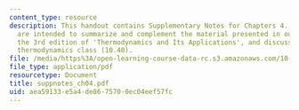 ```yaml
---
content_type: resource
description: This handout contains Supplementary Notes for Chapters 4. These notes
  are intended to summarize and complement the material presented in our textbook,
  the 3rd edition of 'Thermodynamics and Its Applications', and discussed in our graduate
  thermodynamics class (10.40).
file: /media/https%3A/open-learning-course-data-rc.s3.amazonaws.com/10-40-chemical-engineering-thermodynamics-fall-2003/aea59133e5a4de8675700ec04eef57fc_suppnotes_ch04.pdf
file_type: application/pdf
resourcetype: Document
title: suppnotes_ch04.pdf
uid: aea59133-e5a4-de86-7570-0ec04eef57fc
---
```

